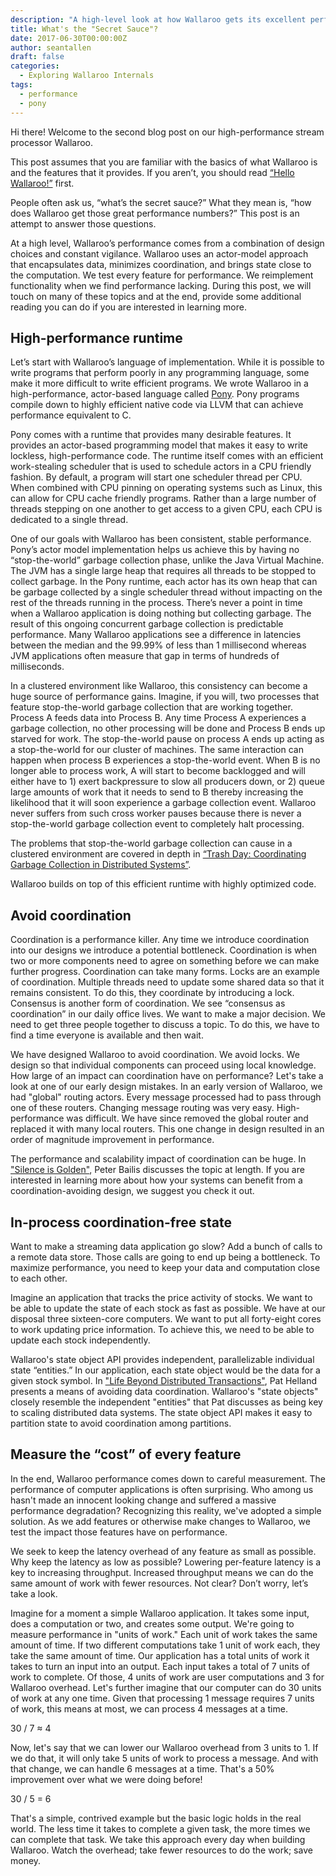 ```yaml
---
description: "A high-level look at how Wallaroo gets its excellent performance."
title: What's the "Secret Sauce"?
date: 2017-06-30T00:00:00Z
author: seantallen
draft: false
categories:
  - Exploring Wallaroo Internals
tags:
  - performance
  - pony
---
```

Hi there! Welcome to the second blog post on our high-performance stream processor Wallaroo.

This post assumes that you are familiar with the basics of what Wallaroo is and the features that it provides. If you aren’t, you should read [“Hello Wallaroo!”](http://blog.wallaroolabs.com/2017/03/hello-wallaroo/) first.

People often ask us, “what’s the secret sauce?” What they mean is, “how does Wallaroo get those great performance numbers?” This post is an attempt to answer those questions.

At a high level, Wallaroo’s performance comes from a combination of design choices and constant vigilance. Wallaroo uses an actor-model approach that encapsulates data, minimizes coordination, and brings state close to the computation. We test every feature for performance. We reimplement functionality when we find performance lacking.  During this post, we will touch on many of these topics and at the end, provide some additional reading you can do if you are interested in learning more.

## High-performance runtime

Let’s start with Wallaroo’s language of implementation. While it is possible to write programs that perform poorly in any programming language, some make it more difficult to write efficient programs. We wrote Wallaroo in a high-performance, actor-based language called [Pony](http://www.ponylang.io). Pony programs compile down to highly efficient native code via LLVM that can achieve performance equivalent to C.

Pony comes with a runtime that provides many desirable features. It provides an actor-based programming model that makes it easy to write lockless, high-performance code. The runtime itself comes with an efficient work-stealing scheduler that is used to schedule actors in a CPU friendly fashion. By default, a program will start one scheduler thread per CPU. When combined with CPU pinning on operating systems such as Linux, this can allow for CPU cache friendly programs. Rather than a large number of threads stepping on one another to get access to a given CPU, each CPU is dedicated to a single thread.

One of our goals with Wallaroo has been consistent, stable performance. Pony’s actor model implementation helps us achieve this by having no “stop-the-world” garbage collection phase, unlike the Java Virtual Machine. The JVM has a single large heap that requires all threads to be stopped to collect garbage. In the Pony runtime, each actor has its own heap that can be garbage collected by a single scheduler thread without impacting on the rest of the threads running in the process. There’s never a point in time when a Wallaroo application is doing nothing but collecting garbage. The result of this ongoing concurrent garbage collection is predictable performance. Many Wallaroo applications see a difference in latencies between the median and the 99.99% of less than 1 millisecond whereas JVM applications often measure that gap in terms of hundreds of milliseconds.

In a clustered environment like Wallaroo, this consistency can become a huge source of performance gains. Imagine, if you will, two processes that feature stop-the-world garbage collection that are working together. Process A feeds data into Process B. Any time Process A experiences a garbage collection, no other processing will be done and Process B ends up starved for work. The stop-the-world pause on process A ends up acting as a stop-the-world for our cluster of machines. The same interaction can happen when process B experiences a stop-the-world event. When B is no longer able to process work, A will start to become backlogged and will either have to 1) exert backpressure to slow all producers down, or 2) queue large amounts of work that it needs to send to B thereby increasing the likelihood that it will soon experience a garbage collection event. Wallaroo never suffers from such cross worker pauses because there is never a stop-the-world garbage collection event to completely halt processing.

The problems that stop-the-world garbage collection can cause in a clustered environment are covered in depth in [“Trash Day: Coordinating Garbage Collection in Distributed Systems”](https://www.usenix.org/system/files/conference/hotos15/hotos15-paper-maas.pdf).

Wallaroo builds on top of this efficient runtime with highly optimized code.

## Avoid coordination

Coordination is a performance killer. Any time we introduce coordination into our designs we introduce a potential bottleneck. Coordination is when two or more components need to agree on something before we can make further progress. Coordination can take many forms.  Locks are an example of coordination. Multiple threads need to update some shared data so that it remains consistent. To do this, they coordinate by introducing a lock. Consensus is another form of coordination. We see “consensus as coordination” in our daily office lives. We want to make a major decision. We need to get three people together to discuss a topic. To do this, we have to find a time everyone is available and then wait.

We have designed Wallaroo to avoid coordination. We avoid locks. We design so that individual components can proceed using local knowledge. How large of an impact can coordination have on performance? Let's take a look at one of our early design mistakes. In an early version of Wallaroo, we had "global" routing actors. Every message processed had to pass through one of these routers. Changing message routing was very easy. High-performance was difficult. We have since removed the global router and replaced it with many local routers. This one change in design resulted in an order of magnitude improvement in performance.

The performance and scalability impact of coordination can be huge.  In ["Silence is Golden"](https://www.youtube.com/watch?v=EYJnWttrC9k), Peter Bailis discusses the topic at length. If you are interested in learning more about how your systems can benefit from a coordination-avoiding design, we suggest you check it out.

## In-process coordination-free state

Want to make a streaming data application go slow? Add a bunch of calls to a remote data store. Those calls are going to end up being a bottleneck. To maximize performance, you need to keep your data and computation close to each other.

Imagine an application that tracks the price activity of stocks. We want to be able to update the state of each stock as fast as possible. We have at our disposal three sixteen-core computers. We want to put all forty-eight cores to work updating price information. To achieve this, we need to be able to update each stock independently.

Wallaroo's state object API provides independent, parallelizable individual state “entities.”  In our application, each state object would be the data for a given stock symbol. In ["Life Beyond Distributed Transactions"](https://blog.acolyer.org/2014/11/20/life-beyond-distributed-transactions/), Pat Helland presents a means of avoiding data coordination. Wallaroo's "state objects" closely resemble the independent "entities" that Pat discusses as being key to scaling distributed data systems. The state object API makes it easy to partition state to avoid coordination among partitions.

## Measure the “cost” of every feature

In the end, Wallaroo performance comes down to careful measurement. The performance of computer applications is often surprising. Who among us hasn't made an innocent looking change and suffered a massive performance degradation? Recognizing this reality, we've adopted a simple solution. As we add features or otherwise make changes to Wallaroo, we test the impact those features have on performance.

We seek to keep the latency overhead of any feature as small as possible. Why keep the latency as low as possible? Lowering per-feature latency is a key to increasing throughput. Increased throughput means we can do the same amount of work with fewer resources. Not clear? Don’t worry, let’s take a look.

Imagine for a moment a simple Wallaroo application. It takes some input, does a computation or two, and creates some output. We're going to measure performance in "units of work." Each unit of work takes the same amount of time. If two different computations take 1 unit of work each, they take the same amount of time. Our application has a total units of work it takes to turn an input into an output. Each input takes a total of 7 units of work to complete. Of those, 4 units of work are user computations and 3 for Wallaroo overhead. Let's further imagine that our computer can do 30 units of work at any one time. Given that processing 1 message requires 7 units of work, this means at most, we can process 4 messages at a time.

30 / 7 ≈ 4

Now, let's say that we can lower our Wallaroo overhead from 3 units to 1. If we do that, it will only take 5 units of work to process a message. And with that change, we can handle 6 messages at a time. That's a 50% improvement over what we were doing before!

30 / 5 = 6

That's a simple, contrived example but the basic logic holds in the real world. The less time it takes to complete a given task, the more times we can complete that task. We take this approach every day when building Wallaroo. Watch the overhead; take fewer resources to do the work; save money.
